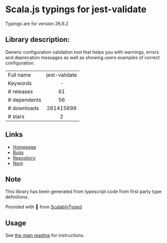 
# Scala.js typings for jest-validate

Typings are for version 26.6.2

## Library description:
Generic configuration validation tool that helps you with warnings, errors and deprecation messages as well as showing users examples of correct configuration.

|                    |                 |
| ------------------ | :-------------: |
| Full name          | jest-validate |
| Keywords           | - |
| # releases         | 61 |
| # dependents       | 56 |
| # downloads        | 261415699 |
| # stars            | 2 |

## Links
- [Homepage](https://github.com/facebook/jest#readme)
- [Bugs](https://github.com/facebook/jest/issues)
- [Repository](https://github.com/facebook/jest)
- [Npm](https://www.npmjs.com/package/jest-validate)
    


## Note
This library has been generated from typescript code from first party type definitions.

Provided with :purple_heart: from [ScalablyTyped](https://github.com/oyvindberg/ScalablyTyped)

## Usage
See [the main readme](../../readme.md) for instructions.


